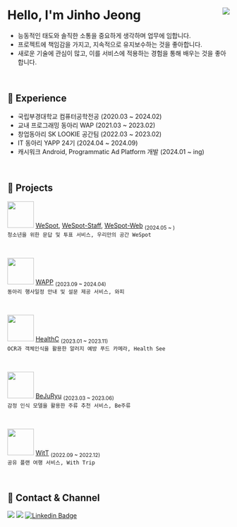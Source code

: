 # Hello, I'm Jinho Jeong <a href="https://hits.seeyoufarm.com"><img align="right" src="https://hits.seeyoufarm.com/api/count/incr/badge.svg?url=https://github.com/jeongjaino&count_bg=%2321B573&title_bg=%23555555&icon=android.svg&icon_color=%23A5CD39&title=hits&edge_flat=false"/></a>
- 능동적인 태도와 솔직한 소통을 중요하게 생각하며 업무에 임합니다.
- 프로젝트에 책임감을 가지고, 지속적으로 유지보수하는 것을 좋아합니다. 
- 새로운 기술에 관심이 많고, 이를 서비스에 적용하는 경험을 통해 배우는 것을 좋아합니다.

<br/>

## 🌳 Experience
- 국립부경대학교 컴퓨터공학전공 (2020.03 ~ 2024.02)
- 교내 프로그래밍 동아리 WAP (2021.03 ~ 2023.02)
- 창업동아리 SK LOOKIE 공간팀 (2022.03 ~ 2023.02)
- IT 동아리 YAPP 24기 (2024.04 ~ 2024.09)
- 캐시워크 Android, Programmatic Ad Platform 개발 (2024.01 ~ ing)

<br/>

## 🌱 Projects

<img src="https://github.com/user-attachments/assets/251828d8-5b37-4c5e-90f5-f109dd485514" width=60 /> [WeSpot](https://github.com/YAPP-Github/WeSpot-Android), [WeSpot-Staff](https://github.com/wespot-bff/WeSpot-Staff), [WeSpot-Web](https://github.com/wespot-bff/WeSpot-Web) <sub>(2024.05 ~ )</sub>
<br/>`청소년을 위한 문답 및 투표 서비스, 우리만의 공간 WeSpot`

<br/>

<img src="https://github.com/user-attachments/assets/9733f4ad-97e1-4d1f-bf5b-6bacb5d36fc5" width=60 /> [WAPP](https://github.com/pknu-wap/WAPP) <sub>(2023.09 ~ 2024.04)</sub>
<br/>`동아리 행사일정 안내 및 설문 제공 서비스, 와피` 

<br/>

<img src="https://github.com/user-attachments/assets/d0d6e862-7cd9-422b-b860-3fde51c012ff" width=60 /> [HealthC](https://github.com/Solution-Challenge-HealthC/HealthC_Android) <sub>(2023.01 ~ 2023.11)</sub>
<br/>`OCR과 객체인식을 활용한 알러지 예방 푸드 카메라, Health See` 

<br/>

<img src="https://github.com/user-attachments/assets/91f83674-ccca-4023-b851-fdeb05165d1c" width=60 /> [BeJuRyu](https://github.com/pknu-wap/2023_1_WAT_BeJuRyu) <sub>(2023.03 ~ 2023.06)</sub>
<br/> `감정 인식 모델을 활용한 주류 추천 서비스, Be주류`

<br/>

<img src="https://github.com/pknu-wap/2022_2_WAP_APP_TEAM1/assets/108349655/9591d4db-61ae-4c83-b713-8f74e52deb4f" width=60 /> [WitT](https://github.com/pknu-wap/2022_2_WAP_APP_TEAM1) <sub>(2022.09 ~ 2022.12)</sub>
<br/> `공유 플랜 여행 서비스, With Trip`

<br/>

## 🦜 Contact & Channel

<a href="https://jeongjaino.tistory.com"><img src="https://img.shields.io/badge/Tech%20Blog-F05138?style=flat-square&logo=Tistory&logoColor=white&link=https://jeongjaino.tistory.com"/></a>
<a href="https://www.instagram.com/jaino33"><img src="https://img.shields.io/badge/Instagram-E4405F?style=flat-square&logo=Instagram&logoColor=white&link=https://www.instagram.com/jaino33"/></a>
[![Linkedin Badge](https://img.shields.io/badge/-LinkedIn-blue?style=flat-square&logo=Linkedin&logoColor=white&link=https://www.linkedin.com/in/jeongjaino)](https://www.linkedin.com/in/jeongjaino) 
